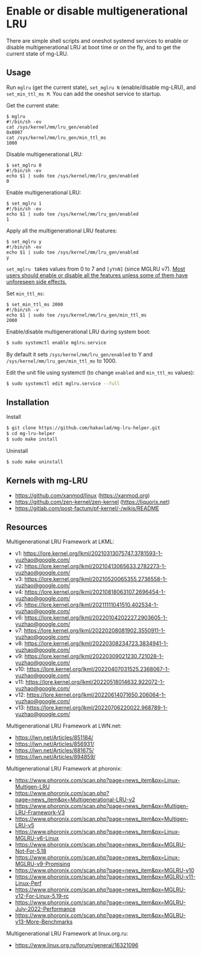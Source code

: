 
# Enable or disable multigenerational LRU

There are simple shell scripts and oneshot systemd services to enable or disable multigenerational LRU at boot time or on the fly, and to get the current state of mg-LRU.

## Usage

Run `mglru` (get the current state), `set_mglru N` (enable/disable mg-LRU), and `set_min_ttl_ms M`. You can add the oneshot service to startup.

Get the current state:
```
$ mglru
#!/bin/sh -ev
cat /sys/kernel/mm/lru_gen/enabled
0x0007
cat /sys/kernel/mm/lru_gen/min_ttl_ms
1000
```

Disable multigenerational LRU:
```
$ set_mglru 0
#!/bin/sh -ev
echo $1 | sudo tee /sys/kernel/mm/lru_gen/enabled
0
```

Enable multigenerational LRU:
```
$ set_mglru 1
#!/bin/sh -ev
echo $1 | sudo tee /sys/kernel/mm/lru_gen/enabled
1
```

Apply all the multigenerational LRU features:
```
$ set_mglru y
#!/bin/sh -ev
echo $1 | sudo tee /sys/kernel/mm/lru_gen/enabled
y
```

`set_mglru ` takes values from 0 to 7 and `[yYnN]` (since MGLRU v7). [Most users should enable or disable all the features unless some of them have unforeseen side effects.](https://lore.kernel.org/linux-mm/20220208081902.3550911-13-yuzhao@google.com/#iZ31Documentation:admin-guide:mm:multigen_lru.rst)

Set `min_ttl_ms`:
```
$ set_min_ttl_ms 2000
#!/bin/sh -v
echo $1 | sudo tee /sys/kernel/mm/lru_gen/min_ttl_ms
2000
```

Enable/disable multigenerational LRU during system boot:
```bash
$ sudo systemctl enable mglru.service
```
By default it sets `/sys/kernel/mm/lru_gen/enabled` to Y and `/sys/kernel/mm/lru_gen/min_ttl_ms` to 1000.

Edit the unit file using systemctl (to change `enabled` and `min_ttl_ms` values):
```bash
$ sudo systemctl edit mglru.service --full
```

## Installation

Install
```bash
$ git clone https://github.com/hakavlad/mg-lru-helper.git
$ cd mg-lru-helper
$ sudo make install
```

Uninstall
```bash
$ sudo make uninstall
```

## Kernels with mg-LRU

- https://github.com/xanmod/linux (https://xanmod.org)
- https://github.com/zen-kernel/zen-kernel (https://liquorix.net)
- https://gitlab.com/post-factum/pf-kernel/-/wikis/README

## Resources

Multigenerational LRU Framework at LKML:
- v1: https://lore.kernel.org/lkml/20210313075747.3781593-1-yuzhao@google.com/
- v2: https://lore.kernel.org/lkml/20210413065633.2782273-1-yuzhao@google.com/
- v3: https://lore.kernel.org/lkml/20210520065355.2736558-1-yuzhao@google.com/
- v4: https://lore.kernel.org/lkml/20210818063107.2696454-1-yuzhao@google.com/
- v5: https://lore.kernel.org/lkml/20211111041510.402534-1-yuzhao@google.com/
- v6: https://lore.kernel.org/lkml/20220104202227.2903605-1-yuzhao@google.com/
- v7: https://lore.kernel.org/lkml/20220208081902.3550911-1-yuzhao@google.com/
- v8: https://lore.kernel.org/lkml/20220308234723.3834941-1-yuzhao@google.com/
- v9: https://lore.kernel.org/lkml/20220309021230.721028-1-yuzhao@google.com/
- v10: https://lore.kernel.org/lkml/20220407031525.2368067-1-yuzhao@google.com/
- v11: https://lore.kernel.org/lkml/20220518014632.922072-1-yuzhao@google.com/
- v12: https://lore.kernel.org/lkml/20220614071650.206064-1-yuzhao@google.com/
- v13: https://lore.kernel.org/lkml/20220706220022.968789-1-yuzhao@google.com/

Multigenerational LRU Framework at LWN.net:
- https://lwn.net/Articles/851184/
- https://lwn.net/Articles/856931/
- https://lwn.net/Articles/881675/
- https://lwn.net/Articles/894859/

Multigenerational LRU Framework at phoronix:
- https://www.phoronix.com/scan.php?page=news_item&px=Linux-Multigen-LRU
- https://www.phoronix.com/scan.php?page=news_item&px=Multigenerational-LRU-v2
- https://www.phoronix.com/scan.php?page=news_item&px=Multigen-LRU-Framework-V3
- https://www.phoronix.com/scan.php?page=news_item&px=Multigen-LRU-v5
- https://www.phoronix.com/scan.php?page=news_item&px=Linux-MGLRU-v6-Linux
- https://www.phoronix.com/scan.php?page=news_item&px=MGLRU-Not-For-5.18
- https://www.phoronix.com/scan.php?page=news_item&px=Linux-MGLRU-v9-Promising
- https://www.phoronix.com/scan.php?page=news_item&px=MGLRU-v10
- https://www.phoronix.com/scan.php?page=news_item&px=MGLRU-v11-Linux-Perf
- https://www.phoronix.com/scan.php?page=news_item&px=MGLRU-v12-For-Linux-5.19-rc
- https://www.phoronix.com/scan.php?page=news_item&px=MGLRU-July-2022-Performance
- https://www.phoronix.com/scan.php?page=news_item&px=MGLRU-v13-More-Benchmarks

Multigenerational LRU Framework at linux.org.ru:
- https://www.linux.org.ru/forum/general/16321096


